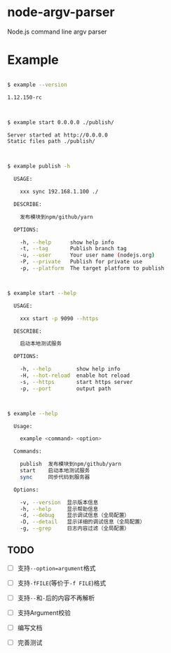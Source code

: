 # node-argv-parser
Node.js command line argv parser

# Example

```bash

$ example --version 

1.12.150-rc



$ example start 0.0.0.0 ./publish/ 

Server started at http://0.0.0.0
Static files path ./publish/



$ example publish -h 

  USAGE:

    xxx sync 192.168.1.100 ./

  DESCRIBE:

    发布模块到npm/github/yarn

  OPTIONS:

    -h, --help      show help info
    -t, --tag       Publish branch tag
    -u, --user      Your user name (nodejs.org)
    -P, --private   Publish for private use
    -p, --platform  The target platform to publish



$ example start --help 

  USAGE:

    xxx start -p 9090 --https

  DESCRIBE:

    启动本地测试服务

  OPTIONS:

    -h, --help        show help info
    -H, --hot-reload  enable hot reload
    -s, --https       start https server
    -p, --port        output path



$ example --help 

  Usage:

    example <command> <option>

  Commands:

    publish  发布模块到npm/github/yarn
    start    启动本地测试服务
    sync     同步代码到服务器

  Options:

    -v, --version  显示版本信息
    -h, --help     显示帮助信息
    -d, --debug    显示调试信息（全局配置）
    -D, --detail   显示详细的调试信息（全局配置）
    -g, --grep     日志内容过滤（全局配置）
```

## TODO

- [ ] 支持`--option=argument`格式
- [ ] 支持`-fFILE`(等价于`-f FILE`)格式
- [ ] 支持`--`和`-`后的内容不再解析
- [ ] 支持Argument校验

- [ ] 编写文档
- [ ] 完善测试
